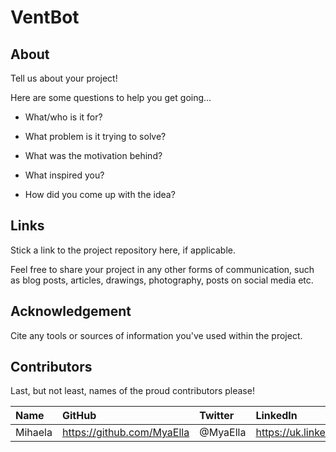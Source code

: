 # VentBot

## About

Tell us about your project!

Here are some questions to help you get going...

- What/who is it for?

- What problem is it trying to solve?

- What was the motivation behind?

- What inspired you?

- How did you come up with the idea?

## Links

Stick a link to the project repository here, if applicable.

Feel free to share your project in any other forms of communication, such as blog posts, articles, drawings, photography, posts on social media etc.

## Acknowledgement

Cite any tools or sources of information you've used within the project.

## Contributors

Last, but not least, names of the proud contributors please!

| Name | GitHub | Twitter | LinkedIn | Other |
| :--- | :--- | :--- | :--- | :--- |
| Mihaela | https://github.com/MyaElla | @MyaElla | https://uk.linkedin.com/in/mihaelaciobanu3 | - |
